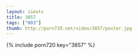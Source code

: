 ```yaml
--- 
layout: sieutv
title: 3857
tags: ["003"]
thumb: http://porn720.net/video/3857/poster.jpg
---
```

{% include porn720 key="3857" %} 

